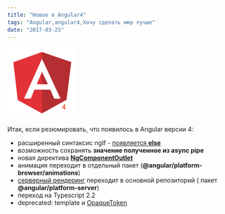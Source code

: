 ```yaml
---
title: "Новое в Angular4"
tags: "Angular,angular4,Хочу сделать мир лучше"
date: "2017-03-25"
---
```


![](images/angular-1.png)

Итак, если резюмировать, что появилось в Angular версии 4:

- расширенный синтаксис ngIf - [появляется **else**](https://plnkr.co/edit/Wuvs8wFqIygZfJLfHr4s?p=preview)
- возможность сохранять **значение полученное из async pipe**
- новая директива [**NgComponentOutlet**](https://plnkr.co/edit/fsbhlUcDGDOV5T4DUTkZ?p=preview)
- анимация переходит в отдельный пакет (**@angular/platform-browser/animations**)
- [серверный рендеринг](http://stepansuvorov.com/blog/2017/03/server-side-rendering-angular4/) переходит в основной репозиторий ( пакет **@angular/platform-server**)
- переход на Typescript 2.2
- deprecated: template и [OpaqueToken](http://stepansuvorov.com/blog/2017/03/angular-opaquetoken-%D0%B8%D0%BB%D0%B8-injectiontoken/)
